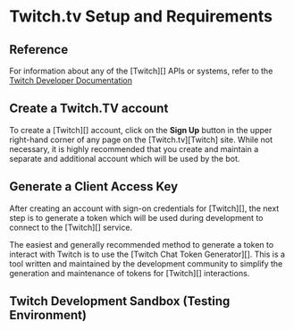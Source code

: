 # Twitch.tv Setup and Requirements

## Reference

For information about any of the [Twitch][] APIs or systems, refer to the [Twitch Developer Documentation](https://dev.twitch.tv/docs/)

## Create a Twitch.TV account

To create a [Twitch][] account, click on the **Sign Up** button in the upper right-hand corner of any page on the [Twitch.tv][Twitch] site. While not necessary, it is highly recommended that you create and maintain a separate and additional account which will be used by the bot.

## Generate a Client Access Key

After creating an account with sign-on credentials for [Twitch][], the next step is to generate a token which will be used during development to connect to the [Twitch][] service.

The easiest and generally recommended method to generate a token to interact with Twitch is to use the [Twitch Chat Token Generator][]. This is a tool written and maintained by the development community to simplify the generation and maintenance of tokens for [Twitch][] interactions.

## Twitch Development Sandbox (Testing Environment)


<!-- #include virtual="./References.md" -->
